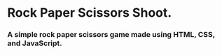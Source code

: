 # Rock Paper Scissors Shoot.
### A simple rock paper scissors game made using HTML, CSS, and JavaScript.
